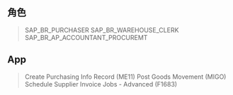 ## 角色
> SAP_BR_PURCHASER
> SAP_BR_WAREHOUSE_CLERK
> SAP_BR_AP_ACCOUNTANT_PROCUREMT
## App
> Create Purchasing Info Record (ME11)
> Post Goods Movement (MIGO)
> Schedule Supplier Invoice Jobs - Advanced (F1683)